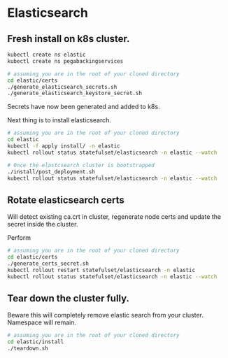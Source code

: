 # Elasticsearch

## Fresh install on k8s cluster.

```bash
kubectl create ns elastic
kubectl create ns pegabackingservices

# assuming you are in the root of your cloned directory
cd elastic/certs
./generate_elasticsearch_secrets.sh
./generate_elasticsearch_keystore_secret.sh
```
Secrets have now been generated and added to k8s.

Next thing is to install elasticsearch.

```bash
# assuming you are in the root of your cloned directory
cd elastic 
kubectl -f apply install/ -n elastic
kubectl rollout status statefulset/elasticsearch -n elastic --watch

# Once the elastcsearch cluster is bootstrapped
./install/post_deployment.sh
kubectl rollout status statefulset/elasticsearch -n elastic --watch
```

## Rotate elasticsearch certs

Will detect existing ca.crt in cluster, regenerate node certs and update the secret inside the cluster.

Perform 


```bash
# assuming you are in the root of your cloned directory
cd elastic/certs
./generate_certs_secret.sh
kubectl rollout restart statefulset/elasticsearch -n elastic
kubectl rollout status statefulset/elasticsearch -n elastic --watch
```

## Tear down the cluster fully.

Beware this will completely remove elastic search from your cluster.  Namespace will remain.

```bash
# assuming you are in the root of your cloned directory
cd elastic/install
./teardown.sh
```

